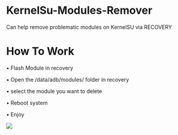 # KernelSu-Modules-Remover
Can help remove problematic modules on KernelSU via RECOVERY

# How To Work
• Flash Module in recovery 

• Open the /data/adb/modules/ folder in recovery

• select the module you want to delete

• Reboot system

• Enjoy

<a href="https://t.me/cloudpitchblack"><img src="https://img.shields.io/badge/Join-Telegram%20Channel-red.svg?logo=Telegram"></a>
